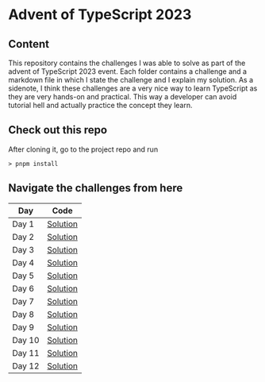 # Advent of TypeScript 2023

## Content

This repository contains the challenges I was able to solve as part of the advent of TypeScript 2023 event. Each folder contains a challenge and a markdown file in which I state the challenge and I explain my solution. As a sidenote, I think these challenges are a very nice way to learn TypeScript as they are very hands-on and practical. This way a developer can avoid tutorial hell and actually practice the concept they learn.

## Check out this repo

After cloning it, go to the project repo and run

```
> pnpm install
```

## Navigate the challenges from here

| Day    | Code                           |
| ------ | ------------------------------ |
| Day 1  | [Solution](src/day01/day01.ts) |
| Day 2  | [Solution](src/day02/day02.ts) |
| Day 3  | [Solution](src/day03/day03.ts) |
| Day 4  | [Solution](src/day04/day04.ts) |
| Day 5  | [Solution](src/day05/day05.ts) |
| Day 6  | [Solution](src/day06/day06.ts) |
| Day 7  | [Solution](src/day07/day07.ts) |
| Day 8  | [Solution](src/day08/day08.ts) |
| Day 9  | [Solution](src/day09/day09.ts) |
| Day 10 | [Solution](src/day10/day10.ts) |
| Day 11 | [Solution](src/day11/day11.ts) |
| Day 12 | [Solution](src/day12/day12.ts) |
